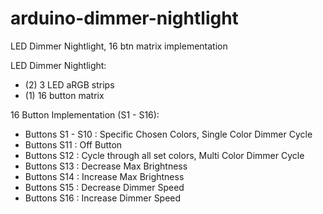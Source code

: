 # arduino-dimmer-nightlight
LED Dimmer Nightlight, 16 btn matrix implementation

LED Dimmer Nightlight:
  - (2) 3 LED aRGB strips
  - (1) 16 button matrix
  
16 Button Implementation (S1 - S16):
  - Buttons S1 - S10  : Specific Chosen Colors, Single Color Dimmer Cycle
  - Buttons S11       : Off Button 
  - Buttons S12       : Cycle through all set colors, Multi Color Dimmer Cycle
  - Buttons S13       : Decrease Max Brightness
  - Buttons S14       : Increase Max Brightness
  - Buttons S15       : Decrease Dimmer Speed 
  - Buttons S16       : Increase Dimmer Speed 
